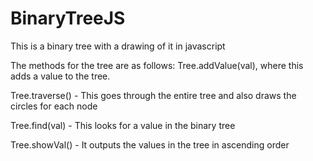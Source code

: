 # BinaryTreeJS
This is a binary tree with a drawing of it in javascript

The methods for the tree are as follows:
Tree.addValue(val), where this adds a value to the tree. 

Tree.traverse() - This goes through the entire tree and also draws the circles for each node

Tree.find(val) - This looks for a value in the binary tree

Tree.showVal() - It outputs the values in the tree in ascending order

